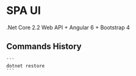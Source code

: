 ﻿# SPA UI
.Net Core 2.2 Web API + Angular 6 + Bootstrap 4

## Commands History

	```
	dotnet restore
	```